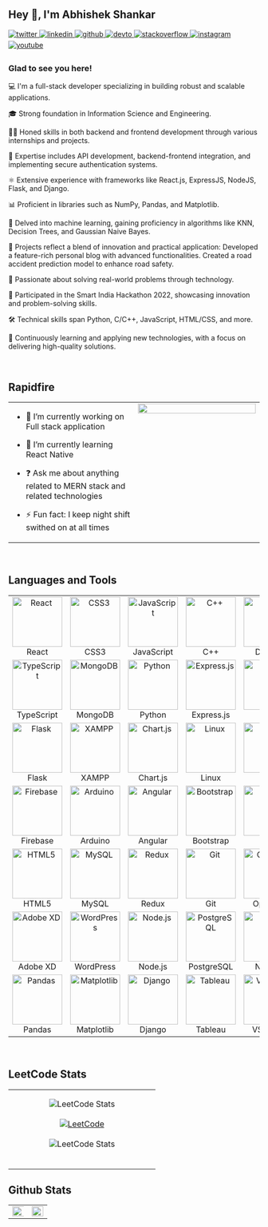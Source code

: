 ## Hey 👋, I'm Abhishek Shankar  
  

<a href="https://twitter.com/FirewallFox27" target="_blank">
<img src=https://img.shields.io/badge/twitter-%2300acee.svg?&style=for-the-badge&logo=twitter&logoColor=white alt=twitter style="margin-bottom: 5px;" />
</a>
<a href="https://linkedin.com/in/abhishekshankar27" target="_blank">
<img src=https://img.shields.io/badge/linkedin-%231E77B5.svg?&style=for-the-badge&logo=linkedin&logoColor=white alt=linkedin style="margin-bottom: 5px;" />
</a>
<a href="https://github.com/Abhishek" target="_blank">
<img src=https://img.shields.io/badge/github-%2324292e.svg?&style=for-the-badge&logo=github&logoColor=white alt=github style="margin-bottom: 5px;" />
</a>
<a href="https://dev.to/firewallfox" target="_blank">
<img src=https://img.shields.io/badge/dev.to-%2308090A.svg?&style=for-the-badge&logo=dev.to&logoColor=white alt=devto style="margin-bottom: 5px;" />
</a>
<a href="https://stackoverflow.com/users/26405261/abhishek-shankar" target="_blank">
<img src=https://img.shields.io/badge/stackoverflow-%23F28032.svg?&style=for-the-badge&logo=stackoverflow&logoColor=white alt=stackoverflow style="margin-bottom: 5px;" />
</a>
<a href="https://instagram.com/abhishek._shankar" target="_blank">
<img src=https://img.shields.io/badge/instagram-%23000000.svg?&style=for-the-badge&logo=instagram&logoColor=white alt=instagram style="margin-bottom: 5px;" />
</a>
<a href="https://www.youtube.com/@FirewallFox27" target="_blank">
<img src=https://img.shields.io/badge/youtube-%23EE4831.svg?&style=for-the-badge&logo=youtube&logoColor=white alt=youtube style="margin-bottom: 5px;" />
</a>  

  



### Glad to see you here!  
💻 I'm a full-stack developer specializing in building robust and scalable applications.

🎓 Strong foundation in Information Science and Engineering.

👨‍💻 Honed skills in both backend and frontend development through various internships and projects.

🚀 Expertise includes API development, backend-frontend integration, and implementing secure authentication systems.

⚛️ Extensive experience with frameworks like React.js, ExpressJS, NodeJS, Flask, and Django.

📊 Proficient in libraries such as NumPy, Pandas, and Matplotlib.

🤖 Delved into machine learning, gaining proficiency in algorithms like KNN, Decision Trees, and Gaussian Naive Bayes.

📝 Projects reflect a blend of innovation and practical application:
Developed a feature-rich personal blog with advanced functionalities.
Created a road accident prediction model to enhance road safety.

🏅 Passionate about solving real-world problems through technology.

🚀 Participated in the Smart India Hackathon 2022, showcasing innovation and problem-solving skills.

🛠️ Technical skills span Python, C/C++, JavaScript, HTML/CSS, and more.

🌱 Continuously learning and applying new technologies, with a focus on delivering high-quality solutions.  
  

<br/>  


## Rapidfire  
<table><tr><td valign="top" width="50%">

- 🔭 I’m currently working on Full stack application 
  

- 🌱 I’m currently learning React Native
  

- ❓ Ask me about anything related to MERN stack and related technologies  
  

- ⚡ Fun fact: I keep night shift swithed on at all times   


</td><td valign="top" width="50%">

<div align="center">
<img src="https://encrypted-tbn0.gstatic.com/images?q=tbn:ANd9GcSjy7tSiCdkGwhuPGHi20EbxVNaAZOiZrTajA&s" align="center" style="width: 100%" />
</div>  


</td></tr></table>  

<br/>  


## Languages and Tools  
<table>
    <tr>
        <td align="center">
            <a href="https://reactjs.org/" target="_blank">
                <img src="https://profilinator.rishav.dev/skills-assets/react-original-wordmark.svg" alt="React" width="100" height="100" />
            </a>
            <br />React
        </td>
        <td align="center">
            <a href="https://www.w3schools.com/css/" target="_blank">
                <img src="https://profilinator.rishav.dev/skills-assets/css3-original-wordmark.svg" alt="CSS3" width="100" height="100" />
            </a>
            <br />CSS3
        </td>
        <td align="center">
            <a href="https://www.javascript.com/" target="_blank">
                <img src="https://profilinator.rishav.dev/skills-assets/javascript-original.svg" alt="JavaScript" width="100" height="100" />
            </a>
            <br />JavaScript
        </td>
        <td align="center">
            <a href="https://www.cplusplus.com/" target="_blank">
                <img src="https://profilinator.rishav.dev/skills-assets/cplusplus-original.svg" alt="C++" width="100" height="100" />
            </a>
            <br />C++
        </td>
        <td align="center">
            <a href="https://www.docker.com/" target="_blank">
                <img src="https://profilinator.rishav.dev/skills-assets/docker-original-wordmark.svg" alt="Docker" width="100" height="100" />
            </a>
            <br />Docker
        </td>
    </tr>
    <tr>
        <td align="center">
            <a href="https://www.typescriptlang.org/" target="_blank">
                <img src="https://profilinator.rishav.dev/skills-assets/typescript-original.svg" alt="TypeScript" width="100" height="100" />
            </a>
            <br />TypeScript
        </td>
        <td align="center">
            <a href="https://www.mongodb.com/" target="_blank">
                <img src="https://profilinator.rishav.dev/skills-assets/mongodb-original-wordmark.svg" alt="MongoDB" width="100" height="100" />
            </a>
            <br />MongoDB
        </td>
        <td align="center">
            <a href="https://www.python.org/" target="_blank">
                <img src="https://profilinator.rishav.dev/skills-assets/python-original.svg" alt="Python" width="100" height="100" />
            </a>
            <br />Python
        </td>
        <td align="center">
            <a href="https://expressjs.com/" target="_blank">
                <img src="https://profilinator.rishav.dev/skills-assets/express-original-wordmark.svg" alt="Express.js" width="100" height="100" />
            </a>
            <br />Express.js
        </td>
        <td align="center">
            <a href="https://www.gnu.org/software/bash/" target="_blank">
                <img src="https://profilinator.rishav.dev/skills-assets/gnu_bash-icon.svg" alt="Bash" width="100" height="100" />
            </a>
            <br />Bash
        </td>
    </tr>
    <tr>
        <td align="center">
            <a href="https://flask.palletsprojects.com/" target="_blank">
                <img src="https://profilinator.rishav.dev/skills-assets/flask.png" alt="Flask" width="100" height="100" />
            </a>
            <br />Flask
        </td>
        <td align="center">
            <a href="https://www.apachefriends.org/" target="_blank">
                <img src="https://profilinator.rishav.dev/skills-assets/xampp.png" alt="XAMPP" width="100" height="100" />
            </a>
            <br />XAMPP
        </td>
        <td align="center">
            <a href="https://www.chartjs.org/" target="_blank">
                <img src="https://profilinator.rishav.dev/skills-assets/logo-title.svg" alt="Chart.js" width="100" height="100" />
            </a>
            <br />Chart.js
        </td>
        <td align="center">
            <a href="https://www.linux.org/" target="_blank">
                <img src="https://profilinator.rishav.dev/skills-assets/linux-original.svg" alt="Linux" width="100" height="100" />
            </a>
            <br />Linux
        </td>
        <td align="center">
            <a href="https://sass-lang.com/" target="_blank">
                <img src="https://profilinator.rishav.dev/skills-assets/sass-original.svg" alt="Sass" width="100" height="100" />
            </a>
            <br />Sass
        </td>
    </tr>
    <tr>
        <td align="center">
            <a href="https://firebase.google.com/" target="_blank">
                <img src="https://profilinator.rishav.dev/skills-assets/firebase.png" alt="Firebase" width="100" height="100" />
            </a>
            <br />Firebase
        </td>
        <td align="center">
            <a href="https://www.arduino.cc/" target="_blank">
                <img src="https://profilinator.rishav.dev/skills-assets/arduino.png" alt="Arduino" width="100" height="100" />
            </a>
            <br />Arduino
        </td>
        <td align="center">
            <a href="https://angular.io/" target="_blank">
                <img src="https://profilinator.rishav.dev/skills-assets/angularjs-original.svg" alt="Angular" width="100" height="100" />
            </a>
            <br />Angular
        </td>
        <td align="center">
            <a href="https://getbootstrap.com/docs/3.4/javascript/" target="_blank">
                <img src="https://profilinator.rishav.dev/skills-assets/bootstrap-plain.svg" alt="Bootstrap" width="100" height="100" />
            </a>
            <br />Bootstrap
        </td>
        <td align="center">
            <a href="https://dotnet.microsoft.com/download/dotnet-framework" target="_blank">
                <img src="https://profilinator.rishav.dev/skills-assets/dot-net-original-wordmark.svg" alt=".NET" width="100" height="100" />
            </a>
            <br />.NET
        </td>
    </tr>
    <tr>
        <td align="center">
            <a href="https://en.wikipedia.org/wiki/HTML5" target="_blank">
                <img src="https://profilinator.rishav.dev/skills-assets/html5-original-wordmark.svg" alt="HTML5" width="100" height="100" />
            </a>
            <br />HTML5
        </td>
        <td align="center">
            <a href="https://www.mysql.com/" target="_blank">
                <img src="https://profilinator.rishav.dev/skills-assets/mysql-original-wordmark.svg" alt="MySQL" width="100" height="100" />
            </a>
            <br />MySQL
        </td>
        <td align="center">
            <a href="https://redux.js.org/" target="_blank">
                <img src="https://profilinator.rishav.dev/skills-assets/redux-original.svg" alt="Redux" width="100" height="100" />
            </a>
            <br />Redux
        </td>
        <td align="center">
            <a href="https://github.com/" target="_blank">
                <img src="https://profilinator.rishav.dev/skills-assets/git-scm-icon.svg" alt="Git" width="100" height="100" />
            </a>
            <br />Git
        </td>
        <td align="center">
            <a href="https://opencv.org/" target="_blank">
                <img src="https://profilinator.rishav.dev/skills-assets/opencv-icon.svg" alt="OpenCV" width="100" height="100" />
            </a>
            <br />OpenCV
        </td>
    </tr>
    <tr>
        <td align="center">
            <a href="https://www.adobe.com/in/products/xd.html" target="_blank">
                <img src="https://profilinator.rishav.dev/skills-assets/adobexd.png" alt="Adobe XD" width="100" height="100" />
            </a>
            <br />Adobe XD
        </td>
        <td align="center">
            <a href="https://wordpress.com/" target="_blank">
                <img src="https://profilinator.rishav.dev/skills-assets/wordpress.png" alt="WordPress" width="100" height="100" />
            </a>
            <br />WordPress
        </td>
        <td align="center">
            <a href="https://nodejs.org/" target="_blank">
                <img src="https://profilinator.rishav.dev/skills-assets/nodejs-original-wordmark.svg" alt="Node.js" width="100" height="100" />
            </a>
            <br />Node.js
        </td>
        <td align="center">
            <a href="https://www.postgresql.org/" target="_blank">
                <img src="https://profilinator.rishav.dev/skills-assets/postgresql-original-wordmark.svg" alt="PostgreSQL" width="100" height="100" />
            </a>
            <br />PostgreSQL
        </td>
        <td align="center">
            <a href="https://numpy.org/" target="_blank">
                <img src="https://upload.wikimedia.org/wikipedia/commons/3/31/NumPy_logo_2020.svg" alt="NumPy" width="100" height="100" />
            </a>
            <br />NumPy
        </td>
    </tr>
    <tr>
        <td align="center">
            <a href="https://pandas.pydata.org/" target="_blank">
                <img src="https://upload.wikimedia.org/wikipedia/commons/e/ed/Pandas_logo.svg" alt="Pandas" width="100" height="100" />
            </a>
            <br />Pandas
        </td>
        <td align="center">
            <a href="https://matplotlib.org/" target="_blank">
                <img src="https://upload.wikimedia.org/wikipedia/commons/8/84/Matplotlib_icon.svg" alt="Matplotlib" width="100" height="100" />
            </a>
            <br />Matplotlib
        </td>
        <td align="center">
            <a href="https://www.djangoproject.com/" target="_blank">
                <img src="https://profilinator.rishav.dev/skills-assets/django-original.svg" alt="Django" width="100" height="100" />
            </a>
            <br />Django
        </td>
        <td align="center">
            <a href="https://www.tableau.com/" target="_blank">
                <img src="https://profilinator.rishav.dev/skills-assets/tableau-icon.svg" alt="Tableau" width="100" height="100" />
            </a>
            <br />Tableau
        </td>
        <td align="center">
            <a href="https://code.visualstudio.com/" target="_blank">
                <img src="https://profilinator.rishav.dev/skills-assets/visualstudio_code-1.svg" alt="VS Code" width="100" height="100" />
            </a>
            <br />VS Code
        </td>
    </tr>
</table>




<br/>  

## LeetCode Stats  
<table><tr><td valign="top" width="50%" align="center">
  
![LeetCode Stats](https://img.shields.io/badge/dynamic/json?color=blue&label=LeetCode&query=ranking&url=https%3A%2F%2Fleetcode-stats-api.herokuapp.com%2FFirewallFox)
<br/>
<br/>
[![LeetCode](https://img.shields.io/badge/LeetCode-000?style=for-the-badge&logo=LeetCode&logoColor=#d16c06)](https://leetcode.com/u/FirewallFox/)
<br/>
<br/>
![LeetCode Stats](https://leetcard.jacoblin.cool/FireWallFox?theme=dark&font=Tiro%20Kannada&ext=contest&width=800)
<br/>
<br/>

</td></tr></table> 









## Github Stats  
<table><tr><td valign="top" width="50%">

<img src="https://github-readme-stats.vercel.app/api?username=abhisheksd27&show_icons=true&count_private=true&hide_border=true&bg_color=000000" align="left" style="width: 110%" />
<br/>


</td><td valign="top" width="50%">

<img src="https://github-readme-stats.vercel.app/api/top-langs/?username=abhisheksd27&hide_border=true&layout=compact&bg_color=000000" align="left" style="width: 100%" />


</td></tr></table>  

<br/>  

  

<br/>  



 
  



